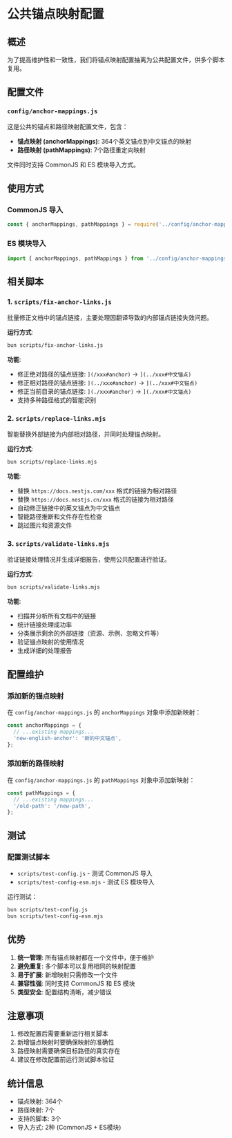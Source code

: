 # 公共锚点映射配置

## 概述

为了提高维护性和一致性，我们将锚点映射配置抽离为公共配置文件，供多个脚本复用。

## 配置文件

### `config/anchor-mappings.js`

这是公共的锚点和路径映射配置文件，包含：

- **锚点映射 (anchorMappings)**: 364个英文锚点到中文锚点的映射
- **路径映射 (pathMappings)**: 7个路径重定向映射

文件同时支持 CommonJS 和 ES 模块导入方式。

## 使用方式

### CommonJS 导入

```javascript
const { anchorMappings, pathMappings } = require('../config/anchor-mappings.js');
```

### ES 模块导入

```javascript
import { anchorMappings, pathMappings } from '../config/anchor-mappings.js';
```

## 相关脚本

### 1. `scripts/fix-anchor-links.js`

批量修正文档中的锚点链接，主要处理因翻译导致的内部锚点链接失效问题。

**运行方式**:
```bash
bun scripts/fix-anchor-links.js
```

**功能**:
- 修正绝对路径的锚点链接: `](/xxx#anchor)` → `](../xxx#中文锚点)`
- 修正相对路径的锚点链接: `](../xxx#anchor)` → `](../xxx#中文锚点)`
- 修正当前目录的锚点链接: `](./xxx#anchor)` → `](./xxx#中文锚点)`
- 支持多种路径格式的智能识别

### 2. `scripts/replace-links.mjs`

智能替换外部链接为内部相对路径，并同时处理锚点映射。

**运行方式**:
```bash
bun scripts/replace-links.mjs
```

**功能**:
- 替换 `https://docs.nestjs.com/xxx` 格式的链接为相对路径
- 替换 `https://docs.nestjs.cn/xxx` 格式的链接为相对路径
- 自动修正链接中的英文锚点为中文锚点
- 智能路径推断和文件存在性检查
- 跳过图片和资源文件

### 3. `scripts/validate-links.mjs`

验证链接处理情况并生成详细报告，使用公共配置进行验证。

**运行方式**:
```bash
bun scripts/validate-links.mjs
```

**功能**:
- 扫描并分析所有文档中的链接
- 统计链接处理成功率
- 分类展示剩余的外部链接（资源、示例、忽略文件等）
- 验证锚点映射的使用情况
- 生成详细的处理报告

## 配置维护

### 添加新的锚点映射

在 `config/anchor-mappings.js` 的 `anchorMappings` 对象中添加新映射：

```javascript
const anchorMappings = {
  // ...existing mappings...
  'new-english-anchor': '新的中文锚点',
};
```

### 添加新的路径映射

在 `config/anchor-mappings.js` 的 `pathMappings` 对象中添加新映射：

```javascript
const pathMappings = {
  // ...existing mappings...
  '/old-path': '/new-path',
};
```

## 测试

### 配置测试脚本

- `scripts/test-config.js` - 测试 CommonJS 导入
- `scripts/test-config-esm.mjs` - 测试 ES 模块导入

运行测试：
```bash
bun scripts/test-config.js
bun scripts/test-config-esm.mjs
```

## 优势

1. **统一管理**: 所有锚点映射都在一个文件中，便于维护
2. **避免重复**: 多个脚本可以复用相同的映射配置
3. **易于扩展**: 新增映射只需修改一个文件
4. **兼容性强**: 同时支持 CommonJS 和 ES 模块
5. **类型安全**: 配置结构清晰，减少错误

## 注意事项

1. 修改配置后需要重新运行相关脚本
2. 新增锚点映射时要确保映射的准确性
3. 路径映射需要确保目标路径的真实存在
4. 建议在修改配置前运行测试脚本验证

## 统计信息

- 锚点映射: 364个
- 路径映射: 7个
- 支持的脚本: 3个
- 导入方式: 2种 (CommonJS + ES模块)
